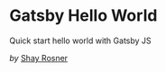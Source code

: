 # Gatsby Hello World
Quick start hello world with Gatsby JS

*by*
[Shay Rosner](https://github.com/Smrosner)
